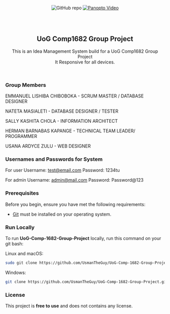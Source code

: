 <div align="center">
  
  ![GitHub repo](https://github.com/UsmanTheGuy/UoG-Comp-1682-Group-Project)
  [![Panopto Video](#)](#)

  <br />
  <br />

  <h2 align="center">UoG Comp1682 Group Project </h2>

  

 This is an Idea Management System build for a UoG Comp1682 Group Project <br /> It Responsive for all devices.

</div>

<br />

### Group Members
EMMANUEL LISHIBA CHIBOBOKA - SCRUM MASTER / DATABASE DESIGNER

NATETA MASIALETI - DATABASE DESIGNER / TESTER

SALLY KASHITA CHOLA - INFORMATION ARCHITECT

HERMAN BARNABAS KAPANGE - TECHNICAL TEAM LEADER/ PROGRAMMER

USANA ARDYCE ZULU - WEB DESIGNER


### Usernames and Passwords for System
For user 
Username: test@email.com
Password: 1234tu

For admin 
Username: admin@mail.com
Password: Password@123

### Prerequisites

Before you begin, ensure you have met the following requirements:

* [Git](https://git-scm.com/downloads "Download Git") must be installed on your operating system.

### Run Locally

To run **UoG-Comp-1682-Group-Project** locally, run this command on your git bash:

Linux and macOS:

```bash
sudo git clone https://github.com/UsmanTheGuy/UoG-Comp-1682-Group-Project.git
```

Windows:

```bash
git clone https://github.com/UsmanTheGuy/UoG-Comp-1682-Group-Project.git
```

### License
This project is **free to use** and does not contains any license.
